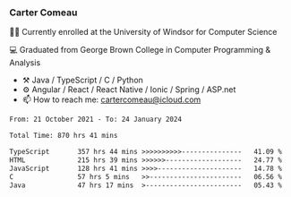 ### Carter Comeau

🙋‍♂️ Currently enrolled at the University of Windsor for Computer Science

💻 Graduated from George Brown College in Computer Programming & Analysis

- ⚒️ Java / TypeScript / C / Python
- ⚙️ Angular / React / React Native / Ionic / Spring / ASP.net
- 📫 How to reach me: cartercomeau@icloud.com

<!--START_SECTION:waka-->

```txt
From: 21 October 2021 - To: 24 January 2024

Total Time: 870 hrs 41 mins

TypeScript       357 hrs 44 mins >>>>>>>>>>---------------   41.09 %
HTML             215 hrs 39 mins >>>>>>-------------------   24.77 %
JavaScript       128 hrs 41 mins >>>>---------------------   14.78 %
C                57 hrs 5 mins   >>-----------------------   06.56 %
Java             47 hrs 17 mins  >------------------------   05.43 %
```

<!--END_SECTION:waka-->
